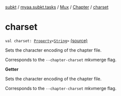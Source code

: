 [subkt](../../../index.md) / [myaa.subkt.tasks](../../index.md) / [Mux](../index.md) / [Chapter](index.md) / [charset](./charset.md)

# charset

`val charset: `[`Property`](https://docs.gradle.org/current/javadoc/org/gradle/api/provider/Property.html)`<`[`String`](https://kotlinlang.org/api/latest/jvm/stdlib/kotlin/-string/index.html)`>` [(source)](https://github.com/Myaamori/SubKt/blob/0.1.8/src/main/kotlin/myaa/subkt/tasks/muxtask.kt#L477)

Sets the character encoding of the chapter file.

Corresponds to the `--chapter-charset` mkvmerge flag.

**Getter**

Sets the character encoding of the chapter file.

Corresponds to the `--chapter-charset` mkvmerge flag.

